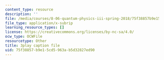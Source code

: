 ```yaml
---
content_type: resource
description: ''
file: /media/courses/8-06-quantum-physics-iii-spring-2018/75f38857b9e15cd5963ab5d32827ed90_sv1hK_dLVzE.vtt
file_type: application/x-subrip
learning_resource_types: []
license: https://creativecommons.org/licenses/by-nc-sa/4.0/
ocw_type: OCWFile
resourcetype: Other
title: 3play caption file
uid: 75f38857-b9e1-5cd5-963a-b5d32827ed90
---
```

